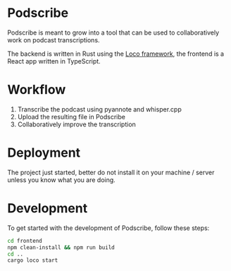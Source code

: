 # Podscribe

Podscribe is meant to grow into a tool that can be used to collaboratively work on
podcast transcriptions.

The backend is written in Rust using the [Loco framework](https://loco.rs), the frontend is a React app
written in TypeScript.

# Workflow

1. Transcribe the podcast using pyannote and whisper.cpp
1. Upload the resulting file in Podscribe
1. Collaboratively improve the transcription

# Deployment

The project just started, better do not install it on your machine / server unless
you know what you are doing.

# Development

To get started with the development of Podscribe, follow these steps:

```sh
cd frontend
npm clean-install && npm run build
cd ..
cargo loco start
```
